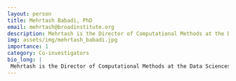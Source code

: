 ```yaml
---
layout: person
title: Mehrtash Babadi, PhD
email: mehrtash@broadinstitute.org
description: Mehrtash is the Director of Computational Methods at the Data Sciences Platform (DSP), Broad Institute. His group develops probabilistic machine learning methods and cloud-native software products for ...
img: assets/img/mehrtash_babadi.jpg
importance: 1
category: Co-investigators
bio_long: |
 Mehrtash is the Director of Computational Methods at the Data Sciences Platform (DSP), Broad Institute. His group develops probabilistic machine learning methods and cloud-native software products for analyzing massive-scale single-cell droplet-based and spatial omics data, cellular morphology data, and voltage imaging data. He is a strong advocate for open-source software development with emphasis on mathematical rigor, usability, transparency, and reproducibility.
---
```

